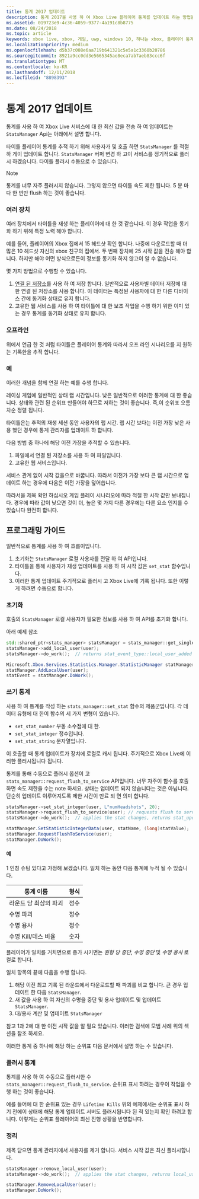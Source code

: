 ```yaml
---
title: 통계 2017 업데이트
description: 통계 2017을 사용 하 여 Xbox Live 플레이어 통계를 업데이트 하는 방법을 알아봅니다.
ms.assetid: 019723e9-4c36-4059-9377-4a191c8b8775
ms.date: 08/24/2018
ms.topic: article
keywords: xbox live, xbox, 게임, uwp, windows 10, 하나는 xbox, 플레이어 통계, 통계 2017
ms.localizationpriority: medium
ms.openlocfilehash: d5b37c008e6aa719b641321c5e5a1c3360b20786
ms.sourcegitcommit: 8921a9cc0dd3e5665345ae8eca7ab7aeb83ccc6f
ms.translationtype: MT
ms.contentlocale: ko-KR
ms.lasthandoff: 12/11/2018
ms.locfileid: "8898393"
---
```

# <a name="updating-stats-2017"></a>통계 2017 업데이트

통계를 사용 하 여 Xbox Live 서비스에 대 한 최신 값을 전송 하 여 업데이트는 `StatsManager` Api는 아래에서 설명 합니다.

타이틀 플레이어 통계를 추적 하기 위해 사용자가 및 호출 하면 `StatsManager` 를 적절 하 게이 업데이트 합니다.  `StatsManager` 버퍼 변경 하 고이 서비스를 정기적으로 플러시 하겠습니다.  타이틀 플러시 수동으로 수 있습니다.

> [!NOTE]
> 통계를 너무 자주 플러시지 않습니다.  그렇지 않으면 타이틀 속도 제한 됩니다.  5 분 마다 한 번만 flush 하는 것이 좋습니다.

### <a name="multiple-devices"></a>여러 장치

여러 장치에서 타이틀을 재생 하는 플레이어에 대 한 것 같습니다.  이 경우 작업을 동기화 하기 위해 특정 노력 해야 합니다.

예를 들어, 플레이어의 Xbox 집에서 15 헤드샷 확인 합니다.  나중에 다운로드할 때 더 많은 10 헤드샷 자신의 xbox 친구의 집에서.  두 번째 장치에 25 시작 값을 전송 해야 합니다.  하지만 해야 어떤 방식으로든이 정보를 동기화 하지 않고이 알 수 없습니다.

몇 가지 방법으로 수행할 수 있습니다.

1. [연결 된 저장소](../storage-platform/connected-storage/connected-storage-technical-overview.md)를 사용 하 여 저장 합니다.  일반적으로 사용자별 데이터 저장에 대 한 연결 된 저장소를 사용 합니다.  이 데이터는 특정된 사용자에 대 한 다른 디바이스 간에 동기화 상태로 유지 합니다.
2. 고유한 웹 서비스를 사용 하 여 타이틀에 대 한 보조 작업을 수행 하기 위한 이미 있는 경우 통계를 동기화 상태로 유지 합니다.

### <a name="offline"></a>오프라인

위에서 언급 한 것 처럼 타이틀은 플레이어 통계와 따라서 오프 라인 시나리오를 지 원하는 기록한을 추적 합니다. 

### <a name="examples"></a>예

이러한 개념을 함께 연결 하는 예를 수행 합니다.

레이싱 게임에 일반적인 상태 랩 시간입니다.  낮은 일반적으로 이러한 통계에 대 한 좋습니다.  상태와 관련 된 순위표 만들어야 하므로 저하는 것이 좋습니다.  즉,이 순위표 오름차순 정렬 됩니다.

타이틀은는 추적의 재생 세션 동안 사용자의 랩 시간.  랩 시간 보다는 이전 가장 낮은 사용 했던 경우에 통계 관리자를 업데이트 하 합니다.

다음 방법 중 하나에 해당 이전 가장을 추적할 수 있습니다.
1. 파일에서 연결 된 저장소를 사용 하 여 파일입니다.
2. 고유한 웹 서비스입니다.

서비스 관계 없이 시작 값을으로 바꿉니다.  따라서 이전가 가장 보다 큰 랩 시간으로 업데이트 하는 경우에 다음은 이전 가장을 덮어씁니다.

따라서을 제목 확인 하십시오 게임 플레이 시나리오에 따라 적절 한 시작 값만 보내집니다.  경우에 따라 값이 낮으면 것이 더, 높은 몇 가지 다른 경우에는 다른 요소 인지를 수 있습니다 완전히 합니다.

## <a name="programming-guide"></a>프로그래밍 가이드

일반적으로 통계를 사용 하 여 흐름이입니다.

1. 초기화는 `StatsManager` 로컬 사용자를 전달 하 여 API입니다.
1. 타이틀을 통해 사용자가 재생 업데이트를 사용 하 여 시작 값은 `set_stat` 함수입니다.
1. 이러한 통계 업데이트 주기적으로 플러시 고 Xbox Live에 기록 됩니다.  또한 이렇게 하려면 수동으로 합니다.

### <a name="initialization"></a>초기화

호출의 `StatsManager` 로컬 사용자가 필요한 정보를 사용 하 여 API를 초기화 합니다.

아래 예제 참조

```cpp
std::shared_ptr<stats_manager> statsManager = stats_manager::get_singleton_instance();
statsManager->add_local_user(user);
statsManager->do_work();  // returns stat_event_type::local_user_added
```

```csharp
Microsoft.Xbox.Services.Statistics.Manager.StatisticManager statManager = StatisticManager.SingletonInstance;
statManager.AddLocalUser(user);
statEvent = statManager.DoWork();
```

### <a name="writing-stats"></a>쓰기 통계

사용 하 여 통계를 작성 하는 `stats_manager::set_stat` 함수의 제품군입니다.  각 데이터 유형에 대 한이 함수의 세 가지 변형이 있습니다.

* `set_stat_number` 부동 소수점에 대 한.
* `set_stat_integer` 정수입니다.
* `set_stat_string` 문자열입니다.

이 호출할 때 통계 업데이트가 장치에 로컬로 캐시 됩니다.  주기적으로 Xbox Live에 이러한 플러시됩니다 됩니다.

통계를 통해 수동으로 플러시 옵션이 고 `stats_manager::request_flush_to_service` API입니다.  너무 자주이 함수를 호출 하면 속도 제한을 수는 note 하세요.  상태는 업데이트 되지 않습니다는 것은 아닙니다.  단순히 업데이트 이루어지도록 제한 시간이 만료 되 면 의미 합니다.

```cpp
statsManager->set_stat_integer(user, L"numHeadshots", 20);
statsManager->request_flush_to_service(user); // requests flush to service, performs a do_work
statsManager->do_work();  // applies the stat changes, returns stat_update_complete after flush to service
```

```csharp
statManager.SetStatisticIntegerData(user, statName, (long)statValue);
statManager.RequestFlushToService(user);
statManager.DoWork();
```

#### <a name="example"></a>예

1 인칭 슈팅 있다고 가정해 보겠습니다.  일치 하는 동안 다음 통계에 누적 될 수 있습니다.

| 통계 이름 | 형식 |
|-----------|--------|
| 라운드 당 최상의 파괴 | 정수 |
| 수명 파괴 | 정수 |
| 수명 용사 | 정수 |
| 수명 Kill/데스 비율 | 숫자 |

플레이어가 일치를 거치면으로 증가 시키면는 *원형 당 중단*, *수명 중단* 및 *수명 용사* 로컬로 합니다.

일치 항목의 끝에 다음을 수행 합니다.
1. 해당 이전 최고 기록 된 라운드에서 다운로드할 때 파괴를 비교 합니다.  큰 경우 업데이트 한 다음 `StatsManager`.
2. 새 값을 사용 하 여 자신의 수명을 중단 및 용사 업데이트 및 업데이트 `StatsManager`.
3. 대/용사 계산 및 업데이트 `StatsManager`

참고 1과 2에 대 한 이전 시작 값을 알 필요 있습니다.  이러한 검색에 모범 사례 위의 섹션을 참조 하세요.

이러한 통계 중 하나에 해당 하는 순위표 다음 문서에서 설명 하는 수 있습니다.

### <a name="flushing-stats"></a>플러시 통계

통계를 사용 하 여 수동으로 플러시한 수 `stats_manager::request_flush_to_service`.  순위표 표시 하려는 경우이 작업을 수행 하는 것이 좋습니다.

예를 들어에 대 한 순위표 있는 경우 `Lifetime Kills` 위의 예제에서는 순위표 표시 하기 전에이 상태에 해당 통계 업데이트 서버도 플러시됩니다 된 적 있는지 확인 하려고 합니다.  이렇게는 순위표 플레이어의 최신 진행 상황을 반영합니다.

### <a name="cleanup"></a>정리
제목 닫으면 통계 관리자에서 사용자를 제거 합니다. 서비스 시작 값은 최신 플러시합니다.

```cpp
statsManager->remove_local_user(user);
statsManager->do_work();  // applies the stat changes, returns local_user_removed after flush to service
```

```csharp
statManager.RemoveLocalUser(user);
statManager.DoWork();
```
